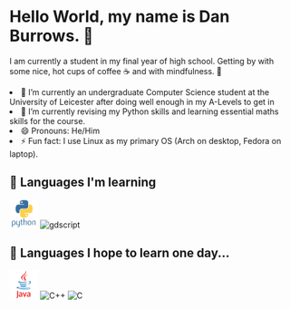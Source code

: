 <h1><a>Hello World, my name is Dan Burrows. 👋</a></h1>
<p>I am currently a student in my final year of high school. Getting by with some nice, hot cups of coffee ☕ and with mindfulness. 🧘</p>

<li>🔭 I’m currently an undergraduate Computer Science student at the University of Leicester after doing well enough in my A-Levels to get in </li>
<li>🌱 I’m currently revising my Python skills and learning essential maths skills for the course.</li>
<li>😄 Pronouns: He/Him</li>
<li>⚡ Fun fact: I use Linux as my primary OS (Arch on desktop, Fedora on laptop).</li>

<h2>📖 Languages I'm learning</h2>
<p align="left">
<img src="https://raw.githubusercontent.com/devicons/devicon/master/icons/python/python-original-wordmark.svg" alt="python" width="50" height="50" />
<img src="https://user-images.githubusercontent.com/108002994/204110728-ec9746c3-ed14-4e70-ab1e-fe3a70b4c58e.png" alt="gdscript" width="50" height="50" />
</p>

<h2>📕 Languages I hope to learn one day...</h2>
<p align="left">
<img src="https://raw.githubusercontent.com/devicons/devicon/master/icons/java/java-original-wordmark.svg" alt="java" width="50" height="50" />
<img src="https://upload.wikimedia.org/wikipedia/commons/thumb/1/18/ISO_C%2B%2B_Logo.svg/1822px-ISO_C%2B%2B_Logo.svg.png" alt="C++" width="50" height="50" />
<img src="https://upload.wikimedia.org/wikipedia/commons/thumb/1/18/C_Programming_Language.svg/1200px-C_Programming_Language.svg.png" alt="C" width="50" height="50" />
</p>


<!--
**kaeini/kaeini** is a ✨ _special_ ✨ repository because its `README.md` (this file) appears on your GitHub profile.

Here are some ideas to get you started:



- 👯 I’m looking to collaborate on ...
- 🤔 I’m looking for help with ...
- 💬 Ask me about ...
- 📫 How to reach me: ...
-  ...
-  ...
-->
